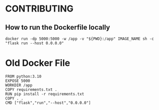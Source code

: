 # CONTRIBUTING

## How to run the Dockerfile locally

```
docker run -dp 5000:5000 -w /app -v "${PWD}:/app" IMAGE_NAME sh -c "flask run --host 0.0.0.0"
```

# Old Docker File

```
FROM python:3.10
EXPOSE 5000
WORKDIR /app
COPY requirements.txt .
RUN pip install -r requirements.txt
COPY . .
CMD ["flask","run","--host","0.0.0.0"]
```